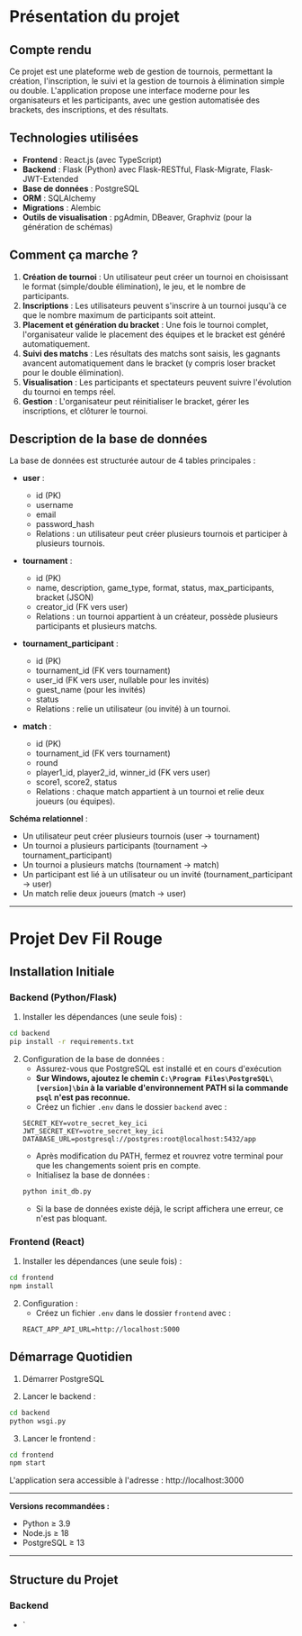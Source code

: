 # Présentation du projet

## Compte rendu
Ce projet est une plateforme web de gestion de tournois, permettant la création, l'inscription, le suivi et la gestion de tournois à élimination simple ou double. L'application propose une interface moderne pour les organisateurs et les participants, avec une gestion automatisée des brackets, des inscriptions, et des résultats.

## Technologies utilisées
- **Frontend** : React.js (avec TypeScript)
- **Backend** : Flask (Python) avec Flask-RESTful, Flask-Migrate, Flask-JWT-Extended
- **Base de données** : PostgreSQL
- **ORM** : SQLAlchemy
- **Migrations** : Alembic
- **Outils de visualisation** : pgAdmin, DBeaver, Graphviz (pour la génération de schémas)

## Comment ça marche ?
1. **Création de tournoi** : Un utilisateur peut créer un tournoi en choisissant le format (simple/double élimination), le jeu, et le nombre de participants.
2. **Inscriptions** : Les utilisateurs peuvent s'inscrire à un tournoi jusqu'à ce que le nombre maximum de participants soit atteint.
3. **Placement et génération du bracket** : Une fois le tournoi complet, l'organisateur valide le placement des équipes et le bracket est généré automatiquement.
4. **Suivi des matchs** : Les résultats des matchs sont saisis, les gagnants avancent automatiquement dans le bracket (y compris loser bracket pour le double élimination).
5. **Visualisation** : Les participants et spectateurs peuvent suivre l'évolution du tournoi en temps réel.
6. **Gestion** : L'organisateur peut réinitialiser le bracket, gérer les inscriptions, et clôturer le tournoi.

## Description de la base de données
La base de données est structurée autour de 4 tables principales :

- **user** :
    - id (PK)
    - username
    - email
    - password_hash
    - Relations : un utilisateur peut créer plusieurs tournois et participer à plusieurs tournois.

- **tournament** :
    - id (PK)
    - name, description, game_type, format, status, max_participants, bracket (JSON)
    - creator_id (FK vers user)
    - Relations : un tournoi appartient à un créateur, possède plusieurs participants et plusieurs matchs.

- **tournament_participant** :
    - id (PK)
    - tournament_id (FK vers tournament)
    - user_id (FK vers user, nullable pour les invités)
    - guest_name (pour les invités)
    - status
    - Relations : relie un utilisateur (ou invité) à un tournoi.

- **match** :
    - id (PK)
    - tournament_id (FK vers tournament)
    - round
    - player1_id, player2_id, winner_id (FK vers user)
    - score1, score2, status
    - Relations : chaque match appartient à un tournoi et relie deux joueurs (ou équipes).

**Schéma relationnel** :
- Un utilisateur peut créer plusieurs tournois (user → tournament)
- Un tournoi a plusieurs participants (tournament → tournament_participant)
- Un tournoi a plusieurs matchs (tournament → match)
- Un participant est lié à un utilisateur ou un invité (tournament_participant → user)
- Un match relie deux joueurs (match → user)


---

# Projet Dev Fil Rouge

## Installation Initiale

### Backend (Python/Flask)

1. Installer les dépendances (une seule fois) :
```bash
cd backend
pip install -r requirements.txt
```

2. Configuration de la base de données :
   - Assurez-vous que PostgreSQL est installé et en cours d'exécution
   - **Sur Windows, ajoutez le chemin `C:\Program Files\PostgreSQL\[version]\bin` à la variable d'environnement PATH si la commande `psql` n'est pas reconnue.**
   - Créez un fichier `.env` dans le dossier `backend` avec :
   ```
   SECRET_KEY=votre_secret_key_ici
   JWT_SECRET_KEY=votre_secret_key_ici
   DATABASE_URL=postgresql://postgres:root@localhost:5432/app
   ```
   - Après modification du PATH, fermez et rouvrez votre terminal pour que les changements soient pris en compte.
   - Initialisez la base de données :
   ```bash
   python init_db.py
   ```
   - Si la base de données existe déjà, le script affichera une erreur, ce n'est pas bloquant.

### Frontend (React)

1. Installer les dépendances (une seule fois) :
```bash
cd frontend
npm install
```

2. Configuration :
   - Créez un fichier `.env` dans le dossier `frontend` avec :
   ```
   REACT_APP_API_URL=http://localhost:5000
   ```

## Démarrage Quotidien

1. Démarrer PostgreSQL

2. Lancer le backend :
```bash
cd backend
python wsgi.py
```

3. Lancer le frontend :
```bash
cd frontend
npm start
```

L'application sera accessible à l'adresse : http://localhost:3000

---

**Versions recommandées :**
- Python ≥ 3.9
- Node.js ≥ 18
- PostgreSQL ≥ 13

---

## Structure du Projet

### Backend
- `